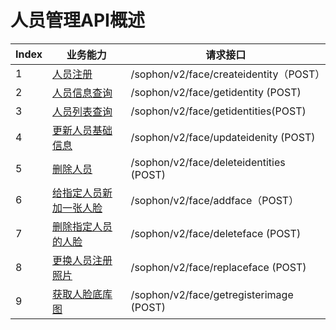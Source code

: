 # 人员管理API概述



| Index | 业务能力               | 请求接口                                |
| ----- | ---------------------- | --------------------------------------- |
| 1     | [人员注册](1-create-identity.md) | /sophon/v2/face/createidentity（POST）  |
| 2     | [人员信息查询](2-get-identity.md) | /sophon/v2/face/getidentity (POST)      |
| 3     | [人员列表查询](3-get-identities.md) | /sophon/v2/face/getidentities(POST)     |
| 4     | [更新人员基础信息](4-update-identity.md) | /sophon/v2/face/updateidenity (POST)    |
| 5     | [删除人员](5-delete-identity.md) | /sophon/v2/face/deleteidentities (POST) |
| 6     | [给指定人员新加一张人脸](6-add-face.md) | /sophon/v2/face/addface（POST）         |
| 7     | [删除指定人员的人脸](7-delete-face.md) | /sophon/v2/face/deleteface (POST)       |
| 8     | [更换人员注册照片](8-update-image.md) | /sophon/v2/face/replaceface (POST)      |
| 9     | [获取人脸底库图](9-get-register-pic.md) | /sophon/v2/face/getregisterimage (POST) |



